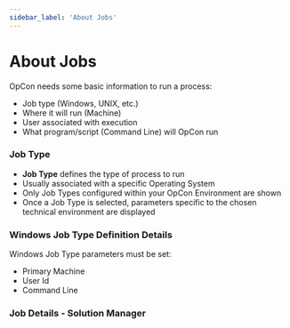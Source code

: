 ```yaml
---
sidebar_label: 'About Jobs'
---
```


# About Jobs

OpCon needs some basic information to run a process:

* Job type (Windows, UNIX, etc.)
* Where it will run (Machine)
* User associated with execution
* What program/script (Command Line) will OpCon run


### Job Type

* **Job Type** defines the type of process to run
* Usually associated with a specific Operating System
* Only Job Types configured within your OpCon Environment are shown
* Once a Job Type is selected, parameters specific to the chosen technical environment are displayed

### Windows Job Type Definition Details

Windows Job Type parameters must be set:

* Primary Machine
* User Id
* Command Line

### Job Details - Solution Manager

<!--
![](../static/imgbasic/sm-job-type-details.png)
-->